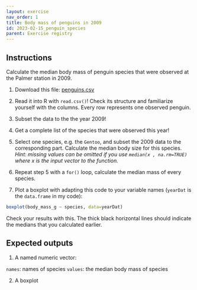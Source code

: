 ```yaml
---
layout: exercise 
nav_order: 1
title: Body mass of penguins in 2009
id: 2023-02-15_penguin_species
parent: Exercise registry
---
```



## Instructions

Calculate the median body mass of penguin species that were observed at the Palmer station in 2009.

1. Download this file: [penguins.csv]({{site.url}}{{site.baseurl}}/download/penguins.csv)

2. Read it into R with `read.csv()`! Check its structure and familiarize yourself with the columns. Every row represents one observed penguin. 

3. Subset the data to the the year 2009!

4. Get a complete list of the species that were observed this year!

5. Select one species, e.g. the `Gentoo`, and subset the 2009 data to the corresponding part. Calculate the median body size for this species. *Hint: missing values can be omitted if you use `median(x , na.rm=TRUE)` where x is the input vector to the function.*

6. Repeat step 5 with a `for()` loop, calculate the median mass of every species.

7. Plot a boxplot with adapting this code to your variable names (`yearDat` is the `data.frame` in my code):

```R
boxplot(body_mass_g ~ species, data=yearDat)
```

Check your results with this. The thick black horizontal lines should indicate the medians that you calculated earlier.

## Expected outputs

1. A named numeric vector:

`names`: names of species 
`values`: the median body mass of species

2. A boxplot 




 




